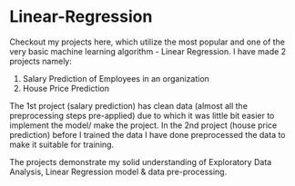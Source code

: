 # Linear-Regression

Checkout my projects here, which utilize the most popular and one of the very basic machine learning algorithm - Linear Regression.
I have made 2 projects namely:
1. Salary Prediction of Employees in an organization
2. House Price Prediction 

The 1st project (salary prediction) has clean data (almost all the preprocessing steps pre-applied) due to which it was little bit easier to implement the model/ make the project.
In the 2nd project (house price prediction) before I trained the data I have done preprocessed the data to make it suitable for training.

The projects demonstrate my solid understanding of Exploratory Data Analysis, Linear Regression model & data pre-processing.
